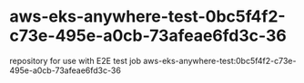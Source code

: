 # aws-eks-anywhere-test-0bc5f4f2-c73e-495e-a0cb-73afeae6fd3c-36
repository for use with E2E test job aws-eks-anywhere-test:0bc5f4f2-c73e-495e-a0cb-73afeae6fd3c-36
